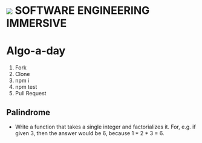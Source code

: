 


# ![](https://ga-dash.s3.amazonaws.com/production/assets/logo-9f88ae6c9c3871690e33280fcf557f33.png)  SOFTWARE ENGINEERING IMMERSIVE

# Algo-a-day


1. Fork
2. Clone
3. npm i
4. npm test
5. Pull Request

## Palindrome
- Write a function that takes a single integer and factorializes it. 
For, e.g. if given 3, then the answer would be 6, because 1 * 2 * 3 = 6.
 

